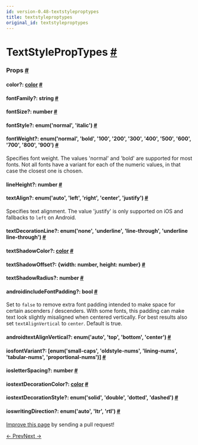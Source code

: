 ```yaml
---
id: version-0.48-textstyleproptypes
title: textstyleproptypes
original_id: textstyleproptypes
---
```

<a id="content"></a><h1><a class="anchor" name="textstyleproptypes"></a>TextStylePropTypes <a class="hash-link" href="docs/textstyleproptypes.html#textstyleproptypes">#</a></h1><div><noscript></noscript><h3><a class="anchor" name="props"></a>Props <a class="hash-link" href="docs/textstyleproptypes.html#props">#</a></h3><div class="props"><div class="prop"><h4 class="propTitle"><a class="anchor" name="color"></a>color?: <span class="propType"><a href="docs/colors.html">color</a></span> <a class="hash-link" href="docs/textstyleproptypes.html#color">#</a></h4></div><div class="prop"><h4 class="propTitle"><a class="anchor" name="fontfamily"></a>fontFamily?: <span class="propType">string</span> <a class="hash-link" href="docs/textstyleproptypes.html#fontfamily">#</a></h4></div><div class="prop"><h4 class="propTitle"><a class="anchor" name="fontsize"></a>fontSize?: <span class="propType">number</span> <a class="hash-link" href="docs/textstyleproptypes.html#fontsize">#</a></h4></div><div class="prop"><h4 class="propTitle"><a class="anchor" name="fontstyle"></a>fontStyle?: <span class="propType">enum('normal', 'italic')</span> <a class="hash-link" href="docs/textstyleproptypes.html#fontstyle">#</a></h4></div><div class="prop"><h4 class="propTitle"><a class="anchor" name="fontweight"></a>fontWeight?: <span class="propType">enum('normal', 'bold', '100', '200', '300', '400', '500', '600', '700', '800', '900')</span> <a class="hash-link" href="docs/textstyleproptypes.html#fontweight">#</a></h4><div><p>Specifies font weight. The values 'normal' and 'bold' are supported for
most fonts. Not all fonts have a variant for each of the numeric values,
in that case the closest one is chosen.</p></div></div><div class="prop"><h4 class="propTitle"><a class="anchor" name="lineheight"></a>lineHeight?: <span class="propType">number</span> <a class="hash-link" href="docs/textstyleproptypes.html#lineheight">#</a></h4></div><div class="prop"><h4 class="propTitle"><a class="anchor" name="textalign"></a>textAlign?: <span class="propType">enum('auto', 'left', 'right', 'center', 'justify')</span> <a class="hash-link" href="docs/textstyleproptypes.html#textalign">#</a></h4><div><p>Specifies text alignment. The value 'justify' is only supported on iOS and
fallbacks to <code>left</code> on Android.</p></div></div><div class="prop"><h4 class="propTitle"><a class="anchor" name="textdecorationline"></a>textDecorationLine?: <span class="propType">enum('none', 'underline', 'line-through', 'underline line-through')</span> <a class="hash-link" href="docs/textstyleproptypes.html#textdecorationline">#</a></h4></div><div class="prop"><h4 class="propTitle"><a class="anchor" name="textshadowcolor"></a>textShadowColor?: <span class="propType"><a href="docs/colors.html">color</a></span> <a class="hash-link" href="docs/textstyleproptypes.html#textshadowcolor">#</a></h4></div><div class="prop"><h4 class="propTitle"><a class="anchor" name="textshadowoffset"></a>textShadowOffset?: <span class="propType"><span>{<span><span><span>width: number</span>, </span><span>height: number</span></span>}</span></span> <a class="hash-link" href="docs/textstyleproptypes.html#textshadowoffset">#</a></h4></div><div class="prop"><h4 class="propTitle"><a class="anchor" name="textshadowradius"></a>textShadowRadius?: <span class="propType">number</span> <a class="hash-link" href="docs/textstyleproptypes.html#textshadowradius">#</a></h4></div><div class="prop"><h4 class="propTitle"><a class="anchor" name="includefontpadding"></a><span class="platform">android</span>includeFontPadding?: <span class="propType">bool</span> <a class="hash-link" href="docs/textstyleproptypes.html#includefontpadding">#</a></h4><div><p>Set to <code>false</code> to remove extra font padding intended to make space for certain ascenders / descenders.
With some fonts, this padding can make text look slightly misaligned when centered vertically.
For best results also set <code>textAlignVertical</code> to <code>center</code>. Default is true.</p></div></div><div class="prop"><h4 class="propTitle"><a class="anchor" name="textalignvertical"></a><span class="platform">android</span>textAlignVertical?: <span class="propType">enum('auto', 'top', 'bottom', 'center')</span> <a class="hash-link" href="docs/textstyleproptypes.html#textalignvertical">#</a></h4></div><div class="prop"><h4 class="propTitle"><a class="anchor" name="fontvariant"></a><span class="platform">ios</span>fontVariant?: <span class="propType"><span>[enum('small-caps', 'oldstyle-nums', 'lining-nums', 'tabular-nums', 'proportional-nums')]</span></span> <a class="hash-link" href="docs/textstyleproptypes.html#fontvariant">#</a></h4></div><div class="prop"><h4 class="propTitle"><a class="anchor" name="letterspacing"></a><span class="platform">ios</span>letterSpacing?: <span class="propType">number</span> <a class="hash-link" href="docs/textstyleproptypes.html#letterspacing">#</a></h4></div><div class="prop"><h4 class="propTitle"><a class="anchor" name="textdecorationcolor"></a><span class="platform">ios</span>textDecorationColor?: <span class="propType"><a href="docs/colors.html">color</a></span> <a class="hash-link" href="docs/textstyleproptypes.html#textdecorationcolor">#</a></h4></div><div class="prop"><h4 class="propTitle"><a class="anchor" name="textdecorationstyle"></a><span class="platform">ios</span>textDecorationStyle?: <span class="propType">enum('solid', 'double', 'dotted', 'dashed')</span> <a class="hash-link" href="docs/textstyleproptypes.html#textdecorationstyle">#</a></h4></div><div class="prop"><h4 class="propTitle"><a class="anchor" name="writingdirection"></a><span class="platform">ios</span>writingDirection?: <span class="propType">enum('auto', 'ltr', 'rtl')</span> <a class="hash-link" href="docs/textstyleproptypes.html#writingdirection">#</a></h4></div></div></div><p class="edit-page-block"><a target="_blank" href="https://github.com/facebook/react-native/blob/master/Libraries/Text/TextStylePropTypes.js">Improve this page</a> by sending a pull request!</p><div class="docs-prevnext"><a class="docs-prev" href="docs/viewstyleproptypes.html#content">← Prev</a><a class="docs-next" href="docs/imagestyleproptypes.html#content">Next →</a></div>